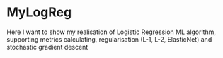 # MyLogReg
Here I want to show my realisation of Logistic Regression ML algorithm, supporting metrics calculating, regularisation (L-1, L-2, ElasticNet) and stochastic gradient descent
